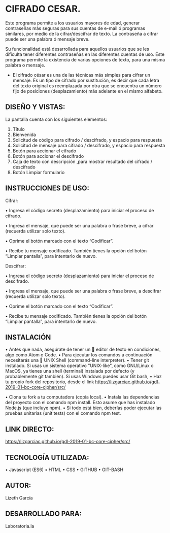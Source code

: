# CIFRADO CESAR.

Este programa permite a los usuarios mayores de edad, generar contraseñas más seguras para sus cuentas de e-mail ó programas similares, por medio de la cifrar/descifrar de texto.
La contraseña a cifrar puede ser una palabra ó mensaje breve.

Su funcionalidad está desarrollada para aquellos usuarios que se les dificulta tener diferentes contraseñas en las diferentes cuentas de uso. Este programa permite la existencia de varias opciones de texto, para una misma palabra o mensaje.


* El cifrado césar es una de las técnicas más simples para cifrar un mensaje. Es un tipo de cifrado por sustitución, es decir que cada letra del texto original es reemplazada por otra que se encuentra un número fijo de posiciones (desplazamiento) más adelante en el mismo alfabeto.


## DISEÑO Y VISTAS:

La pantalla cuenta con los siguientes elementos:
1.	Título
2.	Bienvenida
3.	Solicitud de código para cifrado / descifrado, y espacio para respuesta
4.	Solicitud de mensaje para cifrado / descifrado, y espacio para respuesta
5.	Botón para accionar el cifrado
6.	Botón para accionar el descifrado
7.	Caja de texto con descripción ,para mostrar resultado del cifrado / descifrado
8.	Botón Limpiar formulario 


## INSTRUCCIONES DE USO:

Cifrar:

•	Ingresa el código secreto (desplazamiento) para iniciar el proceso de cifrado.

•	Ingresa el mensaje, que puede ser una palabra o frase breve,  a cifrar (recuerda utilizar solo texto).

•	Oprime el botón marcado con el texto “Codificar”.

•	Recibe tu mensaje codificado.
También tienes la opción del botón “Limpiar pantalla”, para intentarlo de nuevo.


Descifrar:

•	Ingresa el código secreto (desplazamiento) para iniciar el proceso de descifrado.

•	Ingresa el mensaje, que puede ser una palabra o frase breve,  a descifrar (recuerda utilizar solo texto).

•	Oprime el botón marcado con el texto “Codificar”.

•	Recibe tu mensaje codificado.
También tienes la opción del botón “Limpiar pantalla”, para intentarlo de nuevo.

## INSTALACIÓN

• Antes que nada, asegúrate de tener un 📝 editor de texto en condiciones, algo como Atom o Code.
• Para ejecutar los comandos a continuación necesitarás una 🐚 UNIX Shell (command-line interpreter).
• Tener git instalado. Si usas un sistema operativo "UNIX-like", como GNU/Linux o MacOS, ya tienes una shell (terminal) instalada por defecto (y probablemente git también). Si usas Windows puedes usar Git bash,
• Haz tu propio fork del repositorio, desde el link https://lizgarciac.github.io/gdl-2019-01-bc-core-cipher/src/

• Clona tu fork a tu computadora (copia local).
• Instala las dependencias del proyecto con el comando npm install. Esto asume que has instalado Node.js (que incluye npm).
• Si todo está bien, deberías poder ejecutar las pruebas unitarias (unit tests) con el comando npm test.


## LINK DIRECTO:

https://lizgarciac.github.io/gdl-2019-01-bc-core-cipher/src/

## TECNOLOGÍA UTILIZADA:

•	Javascript (ES6)
•	HTML
•	CSS
•	GITHUB
•	GIT-BASH



## AUTOR: 
Lizeth García

## DESARROLLADO PARA:
Laboratoria.la




